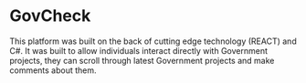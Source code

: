 # GovCheck
This platform was built on the back of cutting edge technology (REACT) and C#. It was built to allow individuals interact directly with Government  projects, they can scroll through latest Government projects and make comments about them.
